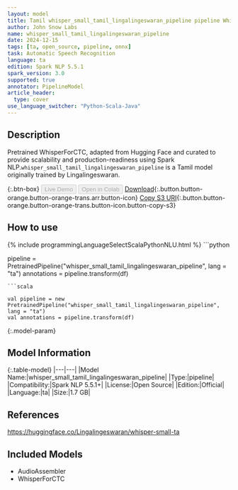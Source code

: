 ```yaml
---
layout: model
title: Tamil whisper_small_tamil_lingalingeswaran_pipeline pipeline WhisperForCTC from Lingalingeswaran
author: John Snow Labs
name: whisper_small_tamil_lingalingeswaran_pipeline
date: 2024-12-15
tags: [ta, open_source, pipeline, onnx]
task: Automatic Speech Recognition
language: ta
edition: Spark NLP 5.5.1
spark_version: 3.0
supported: true
annotator: PipelineModel
article_header:
  type: cover
use_language_switcher: "Python-Scala-Java"
---
```


## Description

Pretrained WhisperForCTC, adapted from Hugging Face and curated to provide scalability and production-readiness using Spark NLP.`whisper_small_tamil_lingalingeswaran_pipeline` is a Tamil model originally trained by Lingalingeswaran.

{:.btn-box}
<button class="button button-orange" disabled>Live Demo</button>
<button class="button button-orange" disabled>Open in Colab</button>
[Download](https://s3.amazonaws.com/auxdata.johnsnowlabs.com/public/models/whisper_small_tamil_lingalingeswaran_pipeline_ta_5.5.1_3.0_1734239342003.zip){:.button.button-orange.button-orange-trans.arr.button-icon}
[Copy S3 URI](s3://auxdata.johnsnowlabs.com/public/models/whisper_small_tamil_lingalingeswaran_pipeline_ta_5.5.1_3.0_1734239342003.zip){:.button.button-orange.button-orange-trans.button-icon.button-copy-s3}

## How to use



<div class="tabs-box" markdown="1">
{% include programmingLanguageSelectScalaPythonNLU.html %}
```python

pipeline = PretrainedPipeline("whisper_small_tamil_lingalingeswaran_pipeline", lang = "ta")
annotations =  pipeline.transform(df)   

```
```scala

val pipeline = new PretrainedPipeline("whisper_small_tamil_lingalingeswaran_pipeline", lang = "ta")
val annotations = pipeline.transform(df)

```
</div>

{:.model-param}
## Model Information

{:.table-model}
|---|---|
|Model Name:|whisper_small_tamil_lingalingeswaran_pipeline|
|Type:|pipeline|
|Compatibility:|Spark NLP 5.5.1+|
|License:|Open Source|
|Edition:|Official|
|Language:|ta|
|Size:|1.7 GB|

## References

https://huggingface.co/Lingalingeswaran/whisper-small-ta

## Included Models

- AudioAssembler
- WhisperForCTC